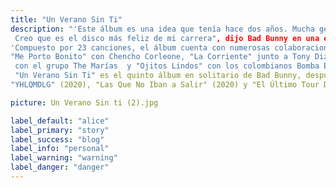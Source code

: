 ```yaml
---
title: "Un Verano Sin Ti"
description: "'Este álbum es una idea que tenía hace dos años. Mucha gente pensaría que es un disco triste, pero no lo es. Es buena vibra, mucha fiesta y felicidad. 
 Creo que es el disco más feliz de mi carrera", dijo Bad Bunny en una entrevista.
'Compuesto por 23 canciones, el álbum cuenta con numerosas colaboraciones: "Tarot" junto a Jhayco, "Party" con Rauw Alejandro, 
"Me Porto Bonito" con Chencho Corleone, "La Corriente" junto a Tony Dize, "Andrea" junto a Buscabulla, "Otro Atardecer" 
 con el grupo The Marías  y "Ojitos Lindos" con los colombianos Bomba Estéreo.'
 "Un Verano Sin Ti" es el quinto álbum en solitario de Bad Bunny, después de "X 100pre" (2018),
"YHLQMDLG" (2020), "Las Que No Iban a Salir" (2020) y "El Último Tour Del Mundo" (2020)

picture: Un Verano Sin ti (2).jpg

label_default: "alice" 
label_primary: "story"
label_success: "blog"
label_info: "personal"
label_warning: "warning"
label_danger: "danger"
---
```

